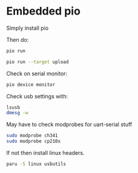 # Embedded pio

Simply install pio

Then do:

```sh
pio run
```

```sh
pio run --target upload
```

Check on serial monitor:

```sh
pio device monitor
```

Check usb settings with:

```sh
lsusb
dmesg -w
```

May have to check modprobes for uart-serial stuff

```sh
sudo modprobe ch341
sudo modprobe cp210x
```

If not then install linux headers.

```sh
paru -S linux usbutils
```
